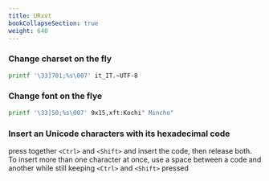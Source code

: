 ```yaml
---
title: URxvt
bookCollapseSection: true
weight: 640
---
```


### Change charset on the fly

```bash
printf '\33]701;%s\007' it_IT.~UTF-8
```

### Change font on the flye

```bash
printf '\33]50;%s\007' 9x15,xft:Kochi" Mincho"
```

### Insert an Unicode characters with its hexadecimal code

press together `<Ctrl>` and `<Shift>` and insert the code, then release both. To insert more than one character at once, use a space between a code and another while still keeping `<Ctrl>` and `<Shift>` pressed

